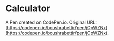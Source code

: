 # Calculator

A Pen created on CodePen.io. Original URL: [https://codepen.io/boushrabettir/pen/jOpWZNx](https://codepen.io/boushrabettir/pen/jOpWZNx).

